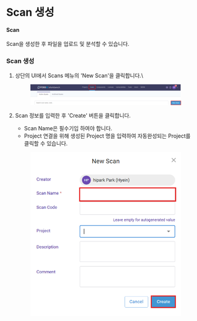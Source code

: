 # Scan 생성

#### Scan

Scan을 생성한 후 파일을 업로드 및 분석할 수 있습니다.



### Scan 생성

1.  상단의 UI에서 Scans 메뉴의 'New Scan'을 클릭합니다.\


    <figure><img src="../../.gitbook/assets/화면 캡처 2025-05-21 133846.png" alt=""><figcaption></figcaption></figure>
2.  Scan 정보를 입력한 후 'Create' 버튼을 클릭합니다.

    * Scan Name은 필수기입 하여야 합니다.
    * Project 연결을 위해 생성된 Project 명을 입력하여 자동완성되는 Project를 클릭할 수 있습니다.



    <figure><img src="../../.gitbook/assets/화면 캡처 2025-05-21 133954.png" alt=""><figcaption></figcaption></figure>
